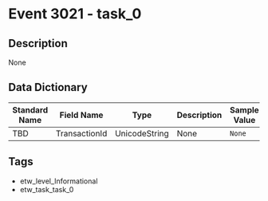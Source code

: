 # Event 3021 - task_0

## Description
None

## Data Dictionary
|Standard Name|Field Name|Type|Description|Sample Value|
|---|---|---|---|---|
|TBD|TransactionId|UnicodeString|None|`None`|

## Tags
* etw_level_Informational
* etw_task_task_0